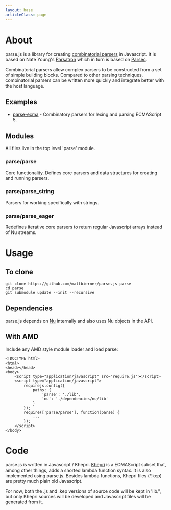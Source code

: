 ```yaml
---
layout: base
articleClass: page
---
```


# About #
parse.js is a library for creating [combinatorial parsers][CombinatorialParsers] in Javascript. 
It is based on Nate Young's [Parsatron][Parsatron] which in turn is based on
[Parsec][Parsec].

Combinatorial parsers allow complex parsers to be constructed from a set of simple
building blocks. Compared to other parsing techniques, combinatorial parsers
can be written more quickly and integrate better with the host language.


## Examples ##
* [parse-ecma][parseecma] - Combinatory parsers for lexing and parsing ECMAScript 5.


## Modules ##
All files live in the top level 'parse' module.

### parse/parse ###
Core functionality. Defines core parsers and data structures for creating and
running parsers.

### parse/parse_string ###
Parsers for working specifically with strings.

### parse/parse_eager ###
Redefines iterative core parsers to return regular Javascript arrays instead
of Nu streams.


# Usage #

## To clone ##
    git clone https://github.com/mattbierner/parse.js parse
    cd parse
    git submodule update --init --recursive

## Dependencies ##
parse.js depends on [Nu][nu] internally and also uses Nu objects in the API.

## With AMD ##
Include any AMD style module loader and load parse:

    <!DOCTYPE html>
    <html>
    <head></head>
    <body>
        <script type="application/javascript" src="require.js"></script>
        <script type="application/javascript">
            requirejs.config({
                paths: {
                    'parse': './lib',
                    'nu': './dependencies/nu/lib'
                }
            });
            require(['parse/parse'], function(parse) {
                ...
            });
        </script>
    </body>

# Code #
parse.js is written in Javascript / Khepri. [Khepri][khepri] is a ECMAScript subset
that, among other things, adds a shorted lambda function syntax. It is also
implemented using parse.js. Besides lambda functions, Khepri files (*.kep) are
pretty much plain old Javascript.

For now, both the .js and .kep versions of source code will be kept in 'lib/',
but only Khepri sources will be developed and Javascript files will be
generated from it.



[CombinatorialParsers]: http://en.wikipedia.org/wiki/Parser_combinator
[Parsatron]: https://github.com/youngnh/parsatron
[Parsec]: http://legacy.cs.uu.nl/daan/parsec.html
[parseecma]: https://github.com/mattbierner/parse-ecma
[khepri]: https://github.com/mattbierner/khepri
[nu]: https://github.com/mattbierner/nu